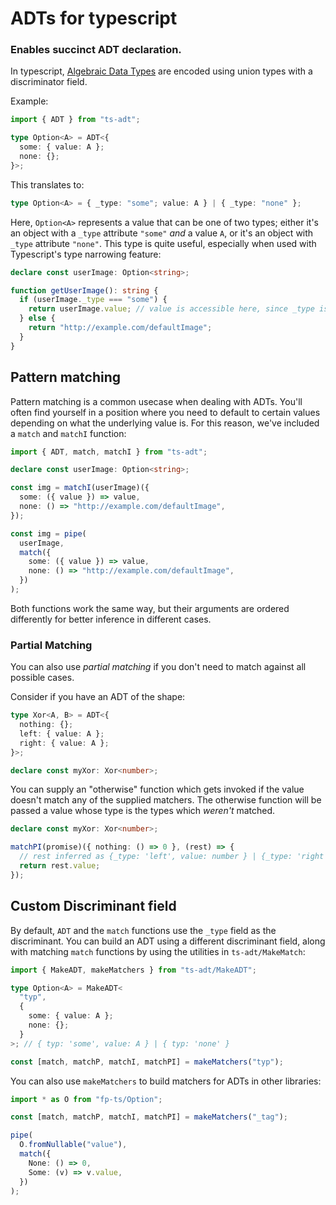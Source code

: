 # ADTs for typescript

### Enables succinct ADT declaration.

In typescript, [Algebraic Data Types](https://www.typescriptlang.org/docs/handbook/advanced-types.html#discriminated-unions) are encoded using union types with a discriminator field.

Example:

```ts
import { ADT } from "ts-adt";

type Option<A> = ADT<{
  some: { value: A };
  none: {};
}>;
```

This translates to:

```ts
type Option<A> = { _type: "some"; value: A } | { _type: "none" };
```

Here, `Option<A>` represents a value that can be one of two types; either it's an object with a `_type` attribute `"some"` _and_ a value `A`, or it's an object with `_type` attribute `"none"`. This type is quite useful, especially when used with Typescript's type narrowing feature:

```ts
declare const userImage: Option<string>;

function getUserImage(): string {
  if (userImage._type === "some") {
    return userImage.value; // value is accessible here, since _type is 'some'
  } else {
    return "http://example.com/defaultImage";
  }
}
```

## Pattern matching

Pattern matching is a common usecase when dealing with ADTs. You'll often find yourself in a position where you need to default to certain values depending on what the underlying value is. For this reason, we've included a `match` and `matchI` function:

```ts
import { ADT, match, matchI } from "ts-adt";

declare const userImage: Option<string>;

const img = matchI(userImage)({
  some: ({ value }) => value,
  none: () => "http://example.com/defaultImage",
});

const img = pipe(
  userImage,
  match({
    some: ({ value }) => value,
    none: () => "http://example.com/defaultImage",
  })
);
```

Both functions work the same way, but their arguments are ordered differently for better inference in different cases.

### Partial Matching

You can also use _partial matching_ if you don't need to match against all possible cases.

Consider if you have an ADT of the shape:

```ts
type Xor<A, B> = ADT<{
  nothing: {};
  left: { value: A };
  right: { value: A };
}>;

declare const myXor: Xor<number>;
```

You can supply an "otherwise" function which gets invoked if the value doesn't match any of the supplied matchers. The otherwise function will be passed a value whose type is the types which _weren't_ matched.

```ts
declare const myXor: Xor<number>;

matchPI(promise)({ nothing: () => 0 }, (rest) => {
  // rest inferred as {_type: 'left', value: number } | {_type: 'right', value: number }
  return rest.value;
});
```

## Custom Discriminant field

By default, `ADT` and the `match` functions use the `_type` field as the discriminant. You can build an ADT using a different discriminant field, along with matching `match` functions by using the utilities in `ts-adt/MakeMatch`:

```ts
import { MakeADT, makeMatchers } from "ts-adt/MakeADT";

type Option<A> = MakeADT<
  "typ",
  {
    some: { value: A };
    none: {};
  }
>; // { typ: 'some', value: A } | { typ: 'none' }

const [match, matchP, matchI, matchPI] = makeMatchers("typ");
```

You can also use `makeMatchers` to build matchers for ADTs in other libraries:

```ts
import * as O from "fp-ts/Option";

const [match, matchP, matchI, matchPI] = makeMatchers("_tag");

pipe(
  O.fromNullable("value"),
  match({
    None: () => 0,
    Some: (v) => v.value,
  })
);
```
